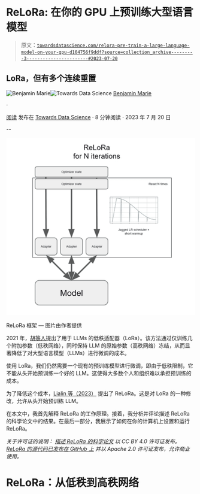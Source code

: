 # ReLoRa: 在你的 GPU 上预训练大型语言模型

> 原文：[`towardsdatascience.com/relora-pre-train-a-large-language-model-on-your-gpu-d104756f9ddf?source=collection_archive---------3-----------------------#2023-07-20`](https://towardsdatascience.com/relora-pre-train-a-large-language-model-on-your-gpu-d104756f9ddf?source=collection_archive---------3-----------------------#2023-07-20)

## LoRa，但有多个连续重置

[](https://medium.com/@bnjmn_marie?source=post_page-----d104756f9ddf--------------------------------)![Benjamin Marie](https://medium.com/@bnjmn_marie?source=post_page-----d104756f9ddf--------------------------------)[](https://towardsdatascience.com/?source=post_page-----d104756f9ddf--------------------------------)![Towards Data Science](https://towardsdatascience.com/?source=post_page-----d104756f9ddf--------------------------------) [Benjamin Marie](https://medium.com/@bnjmn_marie?source=post_page-----d104756f9ddf--------------------------------)

·

[阅读](https://medium.com/m/signin?actionUrl=https%3A%2F%2Fmedium.com%2F_%2Fsubscribe%2Fuser%2Fad2a414578b3&operation=register&redirect=https%3A%2F%2Ftowardsdatascience.com%2Frelora-pre-train-a-large-language-model-on-your-gpu-d104756f9ddf&user=Benjamin+Marie&userId=ad2a414578b3&source=post_page-ad2a414578b3----d104756f9ddf---------------------post_header-----------) 发布在 [Towards Data Science](https://towardsdatascience.com/?source=post_page-----d104756f9ddf--------------------------------) · 8 分钟阅读 · 2023 年 7 月 20 日

--

[](https://medium.com/m/signin?actionUrl=https%3A%2F%2Fmedium.com%2F_%2Fbookmark%2Fp%2Fd104756f9ddf&operation=register&redirect=https%3A%2F%2Ftowardsdatascience.com%2Frelora-pre-train-a-large-language-model-on-your-gpu-d104756f9ddf&source=-----d104756f9ddf---------------------bookmark_footer-----------)![](img/a84220fa206495cacbda94863cf4dfe4.png)

ReLoRa 框架 — 图片由作者提供

2021 年，[胡等人](https://arxiv.org/abs/2106.09685)提出了用于 LLMs 的低秩适配器（LoRa）。该方法通过仅训练几个附加参数（低秩网络），同时保持 LLM 的原始参数（高秩网络）冻结，从而显著降低了对大型语言模型（LLMs）进行微调的成本。

使用 LoRa，我们仍然需要一个现有的预训练模型进行微调，即由于低秩限制，它不能从头开始预训练一个好的 LLM。这使得大多数个人和组织难以承担预训练的成本。

为了降低这个成本，[Lialin 等（2023）](https://arxiv.org/pdf/2307.05695.pdf) 提出了 ReLoRa。这是对 LoRa 的一种修改，允许从头开始预训练 LLM。

在本文中，我首先解释 ReLoRa 的工作原理。接着，我分析并评论描述 ReLoRa 的科学论文中的结果。在最后一部分，我展示了如何在你的计算机上设置和运行 ReLoRa。

*关于许可证的说明：* [*描述 ReLoRa 的科学论文*](https://arxiv.org/abs/2307.05695) *以 CC BY 4.0 许可证发布。* [*ReLoRa 的源代码已发布在 GitHub 上*](https://github.com/guitaricet/peft_pretraining) *并以 Apache 2.0 许可证发布，允许商业使用。*

# ReLoRa：从低秩到高秩网络
